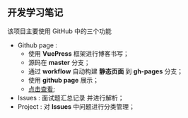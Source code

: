 ## 开发学习笔记

该项目主要使用 GitHub 中的三个功能

- Github page : 
  - 使用 **VuePress** 框架进行博客书写；
  - 源码在 **master** 分支；
  - 通过 **workflow** 自动构建 **静态页面** 到 **gh-pages** 分支；
  - 使用 **github page** 展示；
  - [点击查看](https://wsqww.github.io/devNote);
- Issues : 面试题汇总记录 并进行解析；
- Project : 对 **Issues** 中问题进行分类管理；
